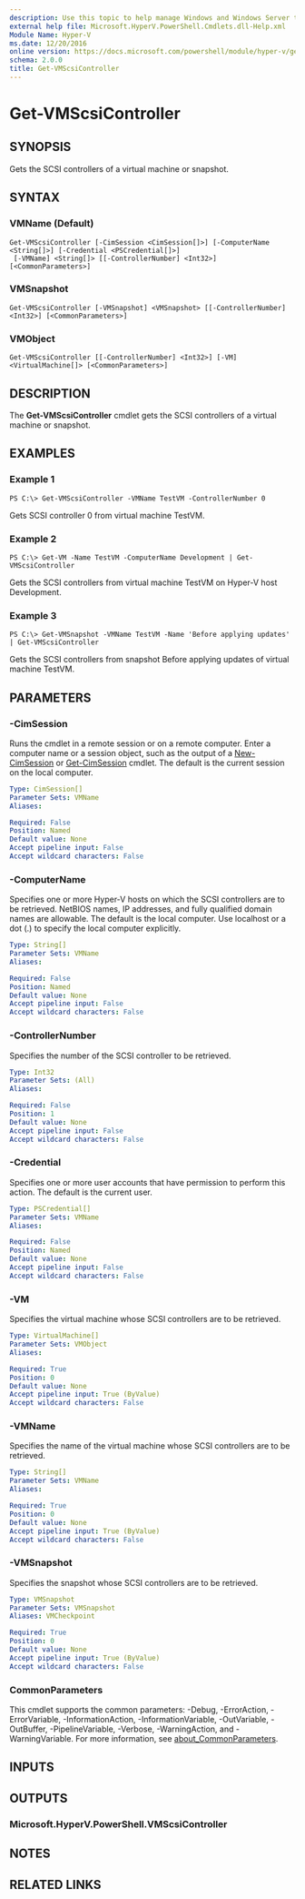```yaml
---
description: Use this topic to help manage Windows and Windows Server technologies with Windows PowerShell.
external help file: Microsoft.HyperV.PowerShell.Cmdlets.dll-Help.xml
Module Name: Hyper-V
ms.date: 12/20/2016
online version: https://docs.microsoft.com/powershell/module/hyper-v/get-vmscsicontroller?view=windowsserver2022-ps&wt.mc_id=ps-gethelp
schema: 2.0.0
title: Get-VMScsiController
---
```


# Get-VMScsiController

## SYNOPSIS
Gets the SCSI controllers of a virtual machine or snapshot.

## SYNTAX

### VMName (Default)
```
Get-VMScsiController [-CimSession <CimSession[]>] [-ComputerName <String[]>] [-Credential <PSCredential[]>]
 [-VMName] <String[]> [[-ControllerNumber] <Int32>] [<CommonParameters>]
```

### VMSnapshot
```
Get-VMScsiController [-VMSnapshot] <VMSnapshot> [[-ControllerNumber] <Int32>] [<CommonParameters>]
```

### VMObject
```
Get-VMScsiController [[-ControllerNumber] <Int32>] [-VM] <VirtualMachine[]> [<CommonParameters>]
```

## DESCRIPTION
The **Get-VMScsiController** cmdlet gets the SCSI controllers of a virtual machine or snapshot.

## EXAMPLES

### Example 1
```
PS C:\> Get-VMScsiController -VMName TestVM -ControllerNumber 0
```

Gets SCSI controller 0 from virtual machine TestVM.

### Example 2
```
PS C:\> Get-VM -Name TestVM -ComputerName Development | Get-VMScsiController
```

Gets the SCSI controllers from virtual machine TestVM on Hyper-V host Development.

### Example 3
```
PS C:\> Get-VMSnapshot -VMName TestVM -Name 'Before applying updates' | Get-VMScsiController
```

Gets the SCSI controllers from snapshot Before applying updates of virtual machine TestVM.

## PARAMETERS

### -CimSession
Runs the cmdlet in a remote session or on a remote computer.
Enter a computer name or a session object, such as the output of a [New-CimSession](https://go.microsoft.com/fwlink/p/?LinkId=227967) or [Get-CimSession](https://go.microsoft.com/fwlink/p/?LinkId=227966) cmdlet.
The default is the current session on the local computer.

```yaml
Type: CimSession[]
Parameter Sets: VMName
Aliases: 

Required: False
Position: Named
Default value: None
Accept pipeline input: False
Accept wildcard characters: False
```

### -ComputerName
Specifies one or more Hyper-V hosts on which the SCSI controllers are to be retrieved.
NetBIOS names, IP addresses, and fully qualified domain names are allowable.
The default is the local computer.
Use localhost or a dot (.) to specify the local computer explicitly.

```yaml
Type: String[]
Parameter Sets: VMName
Aliases: 

Required: False
Position: Named
Default value: None
Accept pipeline input: False
Accept wildcard characters: False
```

### -ControllerNumber
Specifies the number of the SCSI controller to be retrieved.

```yaml
Type: Int32
Parameter Sets: (All)
Aliases: 

Required: False
Position: 1
Default value: None
Accept pipeline input: False
Accept wildcard characters: False
```

### -Credential
Specifies one or more user accounts that have permission to perform this action.
The default is the current user.

```yaml
Type: PSCredential[]
Parameter Sets: VMName
Aliases: 

Required: False
Position: Named
Default value: None
Accept pipeline input: False
Accept wildcard characters: False
```

### -VM
Specifies the virtual machine whose SCSI controllers are to be retrieved.

```yaml
Type: VirtualMachine[]
Parameter Sets: VMObject
Aliases: 

Required: True
Position: 0
Default value: None
Accept pipeline input: True (ByValue)
Accept wildcard characters: False
```

### -VMName
Specifies the name of the virtual machine whose SCSI controllers are to be retrieved.

```yaml
Type: String[]
Parameter Sets: VMName
Aliases: 

Required: True
Position: 0
Default value: None
Accept pipeline input: True (ByValue)
Accept wildcard characters: False
```

### -VMSnapshot
Specifies the snapshot whose SCSI controllers are to be retrieved.

```yaml
Type: VMSnapshot
Parameter Sets: VMSnapshot
Aliases: VMCheckpoint

Required: True
Position: 0
Default value: None
Accept pipeline input: True (ByValue)
Accept wildcard characters: False
```

### CommonParameters
This cmdlet supports the common parameters: -Debug, -ErrorAction, -ErrorVariable, -InformationAction, -InformationVariable, -OutVariable, -OutBuffer, -PipelineVariable, -Verbose, -WarningAction, and -WarningVariable. For more information, see [about_CommonParameters](https://go.microsoft.com/fwlink/?LinkID=113216).

## INPUTS

## OUTPUTS

### Microsoft.HyperV.PowerShell.VMScsiController

## NOTES

## RELATED LINKS

